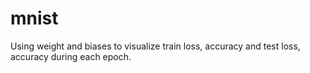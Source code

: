 # mnist

Using weight and biases to visualize train loss, accuracy and test loss, accuracy during each epoch.
